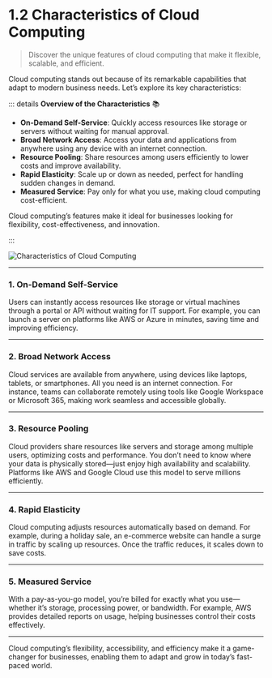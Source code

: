 # 1.2 Characteristics of Cloud Computing

> Discover the unique features of cloud computing that make it flexible, scalable, and efficient.

Cloud computing stands out because of its remarkable capabilities that adapt to modern business needs. Let’s explore its key characteristics:

::: details **Overview of the Characteristics** 📚

- **On-Demand Self-Service**: Quickly access resources like storage or servers without waiting for manual approval.
- **Broad Network Access**: Access your data and applications from anywhere using any device with an internet connection.
- **Resource Pooling**: Share resources among users efficiently to lower costs and improve availability.
- **Rapid Elasticity**: Scale up or down as needed, perfect for handling sudden changes in demand.
- **Measured Service**: Pay only for what you use, making cloud computing cost-efficient.

Cloud computing’s features make it ideal for businesses looking for flexibility, cost-effectiveness, and innovation.

:::

![Characteristics of Cloud Computing](https://elitery.com/wp-content/uploads/2020/02/CLOUD-SERVICES_-copy.jpg)

---

### 1. **On-Demand Self-Service**

Users can instantly access resources like storage or virtual machines through a portal or API without waiting for IT support. For example, you can launch a server on platforms like AWS or Azure in minutes, saving time and improving efficiency.

---

### 2. **Broad Network Access**

Cloud services are available from anywhere, using devices like laptops, tablets, or smartphones. All you need is an internet connection. For instance, teams can collaborate remotely using tools like Google Workspace or Microsoft 365, making work seamless and accessible globally.

---

### 3. **Resource Pooling**

Cloud providers share resources like servers and storage among multiple users, optimizing costs and performance. You don’t need to know where your data is physically stored—just enjoy high availability and scalability. Platforms like AWS and Google Cloud use this model to serve millions efficiently.

---

### 4. **Rapid Elasticity**

Cloud computing adjusts resources automatically based on demand. For example, during a holiday sale, an e-commerce website can handle a surge in traffic by scaling up resources. Once the traffic reduces, it scales down to save costs.

---

### 5. **Measured Service**

With a pay-as-you-go model, you’re billed for exactly what you use—whether it’s storage, processing power, or bandwidth. For example, AWS provides detailed reports on usage, helping businesses control their costs effectively.

---

Cloud computing’s flexibility, accessibility, and efficiency make it a game-changer for businesses, enabling them to adapt and grow in today’s fast-paced world.
